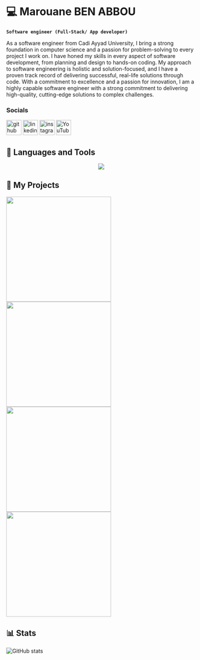 # 💻 Marouane BEN ABBOU
**` Software engineer (Full-Stack/ App developer) `**
<!-- Social icons section -->
As a software engineer from Cadi Ayyad University, I bring a strong foundation in computer science and a passion for problem-solving to every project I work on. I have honed my skills in every aspect of software development, from planning and design to hands-on coding. My approach to software engineering is holistic and solution-focused, and I have a proven track record of delivering successful, real-life solutions through code. With a commitment to excellence and a passion for innovation, I am a highly capable software engineer with a strong commitment to delivering high-quality, cutting-edge solutions to complex challenges.
 
### Socials
[<img src='https://cdn.jsdelivr.net/npm/simple-icons@3.0.1/icons/github.svg' alt='github' height='40'>](https://github.com/https://github.com/MarouBen)  [<img src='https://cdn.jsdelivr.net/npm/simple-icons@3.0.1/icons/linkedin.svg' alt='linkedin' height='40'>](https://www.linkedin.com/in/https://www.linkedin.com/in/benabboumarouane//)  [<img src='https://cdn.jsdelivr.net/npm/simple-icons@3.0.1/icons/instagram.svg' alt='instagram' height='40'>](https://www.instagram.com/https://www.instagram.com/marou__ben/)  [<img src='https://cdn.jsdelivr.net/npm/simple-icons@3.0.1/icons/youtube.svg' alt='YouTube' height='40'>](https://www.youtube.com/channel/https://www.youtube.com/@marouaneben6047)  

## 🧰 Languages and Tools
<p align="center">
  <a href="https://skillicons.dev">
    <img src="https://skillicons.dev/icons?i=java,python,cpp,c,html,css,js,django,flask,php,kotlin,mysql,vscode,git,github" />
  </a>
</p>
<h2>📘 My Projects</h2>
<p>
 <a href="https://github.com/MarouBen/Ethepy"><img width="278" src="https://denvercoder1-github-readme-stats.vercel.app/api/pin/?username=MarouBen&repo=Ethepy&theme=material-palenight&hide_border=true"></a>
 <a href="https://github.com/MarouBen/Pinsta"><img width="278" src="https://denvercoder1-github-readme-stats.vercel.app/api/pin/?username=MarouBen&repo=Pinsta&theme=material-palenight&hide_border=true"></a>
 <a href="https://github.com/MarouBen/Wiki"><img width="278" src="https://denvercoder1-github-readme-stats.vercel.app/api/pin/?username=MarouBen&repo=Wiki&theme=material-palenight&hide_border=true"></a>
 <a href="https://github.com/MarouBen/GoogleClone"><img width="278" src="https://denvercoder1-github-readme-stats.vercel.app/api/pin/?username=MarouBen&repo=GoogleClone&theme=material-palenight&hide_border=true"></a>
</p>


## 📊 Stats
![GitHub stats](https://github-readme-stats.vercel.app/api?username=MarouBen&show_icons=true&theme=material-palenight)  
